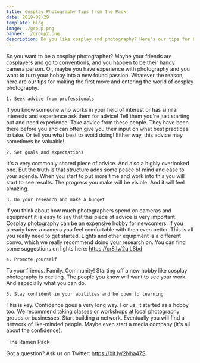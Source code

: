 ```yaml
---
title: Cosplay Photography Tips from The Pack
date: 2019-09-29
template: blog
image: ./group.png
banner: ./group2.png
description: Do you like cosplay and photography? Here's our tips for beginners on turning both into a passion.
---
```


So you want to be a cosplay photographer? Maybe your friends are cosplayers and go to conventions, and you happen to be their handy camera person. Or, maybe you have experience with photography and you want to turn your hobby into a new found passion. Whatever the reason, here are our tips for making the first move and entering the world of cosplay photography.

    1. Seek advice from professionals

If you know someone who works in your field of interest or has similar interests and experience ask them for advice! Tell them you're just starting out and need experience. Take advice from these people. They have been there before you and can often give you their input on what best practices to take. Or tell you what best to avoid doing! Either way, this advice may sometimes be valuable!

    2. Set goals and expectations

It's a very commonly shared piece of advice. And also a highly overlooked one. But the truth is that structure adds some peace of mind and ease to your agenda. When you start to put more time and work into this you will start to see results. The progress you make will be visible. And it will feel amazing.

    3. Do your research and make a budget

If you think about how much photographers spend on cameras and equipment it is easy to say that this piece of advice is very important. Cosplay photography can be an expensive hobby for newcomers. If you already have a camera you feel comfortable with then even better. This is all you really need to get started. Lights and other equipment is a different convo, which we really recommend doing your research on. You can find some suggestions on lights here: https://cr8.lv/2qlLSbd

    4. Promote yourself

 To your friends. Family. Community! Starting off a new hobby like cosplay photography is exciting. The people you know will want to see your work. And especially what you can do.

    5. Stay confident in your abilities and be open to learning

This is key. Confidence goes a very long way. For us, it started as a hobby too. We recommend taking classes or workshops at local photography groups or businesses. Start building a network. Eventually you will find a network of like-minded people. Maybe even start a media company (it's all about the confidence).

-The Ramen Pack

Got a question? Ask us on Twitter: https://bit.ly/2Nha47S
